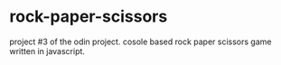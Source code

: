 # rock-paper-scissors
project #3 of the odin project. cosole based rock paper scissors game written in javascript.
